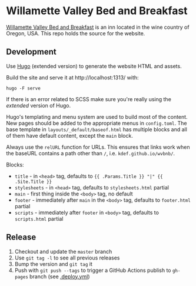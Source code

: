 # Willamette Valley Bed and Breakfast

[Willamette Valley Bed and Breakfast](https://www.willamettevalleybandb.com) is an inn located in the wine country of Oregon, USA. This repo holds the source for the website.

## Development

Use [Hugo](https://github.com/gohugoio/hugo) (extended version) to generate the website HTML and assets.

Build the site and serve it at http://localhost:1313/ with:
```
hugo -F serve
```
If there is an error related to SCSS make sure you're really using the _extended_ version of Hugo.

Hugo's templating and menu system are used to build most of the content. New pages should be added to the appropriate menus in `config.toml`. The base template in `layouts/_default/baseof.html` has multiple blocks and all of them have default content, except the `main` block.

Always use the `relURL` function for URLs. This ensures that links work when the baseURL contains a path other than `/`, i.e. `kdef.github.io/wvbnb/`.

Blocks:
* `title` - in `<head>` tag, defaults to `{{ .Params.Title }} "|" {{ .Site.Title }}`
* `stylesheets` - in `<head>` tag, defaults to `stylesheets.html` partial
* `main` - first thing inside the `<body>` tag, no default
* `footer` - immediately after `main` in the `<body>` tag, defaults to `footer.html` partial
* `scripts` - immediately after `footer` in `<body>` tag, defaults to `scripts.html` partial

## Release

1. Checkout and update the `master` branch
2. Use `git tag -l` to see all previous releases
3. Bump the version and `git tag` it
4. Push with `git push --tags` to trigger a GitHub Actions publish to `gh-pages` branch (see [.deploy.yml](.github/workflows/deploy.yml))
